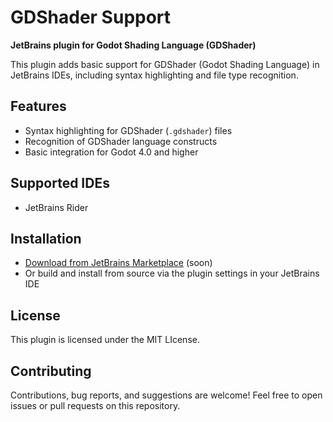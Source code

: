 # GDShader Support

**JetBrains plugin for Godot Shading Language (GDShader)**

This plugin adds basic support for GDShader (Godot Shading Language) in JetBrains IDEs, including syntax highlighting and file type recognition.

## Features

- Syntax highlighting for GDShader (`.gdshader`) files
- Recognition of GDShader language constructs
- Basic integration for Godot 4.0 and higher

## Supported IDEs

- JetBrains Rider

## Installation

- [Download from JetBrains Marketplace](https://plugins.jetbrains.com/) (soon)
- Or build and install from source via the plugin settings in your JetBrains IDE

## License

This plugin is licensed under the MIT LIcense.

## Contributing

Contributions, bug reports, and suggestions are welcome!
Feel free to open issues or pull requests on this repository.

